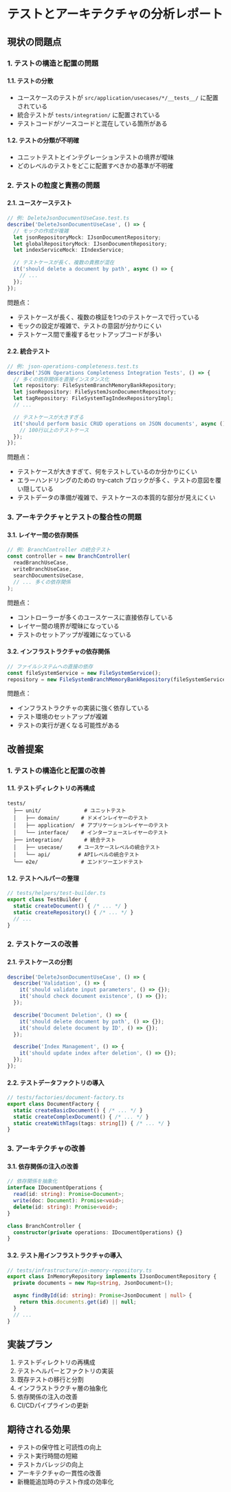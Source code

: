 # テストとアーキテクチャの分析レポート

## 現状の問題点

### 1. テストの構造と配置の問題

#### 1.1. テストの分散
- ユースケースのテストが `src/application/usecases/*/__tests__/` に配置されている
- 統合テストが `tests/integration/` に配置されている
- テストコードがソースコードと混在している箇所がある

#### 1.2. テストの分類が不明確
- ユニットテストとインテグレーションテストの境界が曖昧
- どのレベルのテストをどこに配置すべきかの基準が不明確

### 2. テストの粒度と責務の問題

#### 2.1. ユースケーステスト
```typescript
// 例: DeleteJsonDocumentUseCase.test.ts
describe('DeleteJsonDocumentUseCase', () => {
  // モックの作成が複雑
  let jsonRepositoryMock: IJsonDocumentRepository;
  let globalRepositoryMock: IJsonDocumentRepository;
  let indexServiceMock: IIndexService;

  // テストケースが長く、複数の責務が混在
  it('should delete a document by path', async () => {
    // ...
  });
});
```

問題点：
- テストケースが長く、複数の検証を1つのテストケースで行っている
- モックの設定が複雑で、テストの意図が分かりにくい
- テストケース間で重複するセットアップコードが多い

#### 2.2. 統合テスト
```typescript
// 例: json-operations-completeness.test.ts
describe('JSON Operations Completeness Integration Tests', () => {
  // 多くの依存関係を直接インスタンス化
  let repository: FileSystemBranchMemoryBankRepository;
  let jsonRepository: FileSystemJsonDocumentRepository;
  let tagRepository: FileSystemTagIndexRepositoryImpl;
  // ...

  // テストケースが大きすぎる
  it('should perform basic CRUD operations on JSON documents', async () => {
    // 100行以上のテストケース
  });
});
```

問題点：
- テストケースが大きすぎて、何をテストしているのか分かりにくい
- エラーハンドリングのための try-catch ブロックが多く、テストの意図を覆い隠している
- テストデータの準備が複雑で、テストケースの本質的な部分が見えにくい

### 3. アーキテクチャとテストの整合性の問題

#### 3.1. レイヤー間の依存関係
```typescript
// 例: BranchController の統合テスト
const controller = new BranchController(
  readBranchUseCase,
  writeBranchUseCase,
  searchDocumentsUseCase,
  // ... 多くの依存関係
);
```

問題点：
- コントローラーが多くのユースケースに直接依存している
- レイヤー間の境界が曖昧になっている
- テストのセットアップが複雑になっている

#### 3.2. インフラストラクチャの依存関係
```typescript
// ファイルシステムへの直接の依存
const fileSystemService = new FileSystemService();
repository = new FileSystemBranchMemoryBankRepository(fileSystemService, configProvider);
```

問題点：
- インフラストラクチャの実装に強く依存している
- テスト環境のセットアップが複雑
- テストの実行が遅くなる可能性がある

## 改善提案

### 1. テストの構造化と配置の改善

#### 1.1. テストディレクトリの再構成
```
tests/
  ├── unit/              # ユニットテスト
  │   ├── domain/       # ドメインレイヤーのテスト
  │   ├── application/  # アプリケーションレイヤーのテスト
  │   └── interface/    # インターフェースレイヤーのテスト
  ├── integration/       # 統合テスト
  │   ├── usecase/     # ユースケースレベルの統合テスト
  │   └── api/         # APIレベルの統合テスト
  └── e2e/              # エンドツーエンドテスト
```

#### 1.2. テストヘルパーの整理
```typescript
// tests/helpers/test-builder.ts
export class TestBuilder {
  static createDocument() { /* ... */ }
  static createRepository() { /* ... */ }
  // ...
}
```

### 2. テストケースの改善

#### 2.1. テストケースの分割
```typescript
describe('DeleteJsonDocumentUseCase', () => {
  describe('Validation', () => {
    it('should validate input parameters', () => {});
    it('should check document existence', () => {});
  });

  describe('Document Deletion', () => {
    it('should delete document by path', () => {});
    it('should delete document by ID', () => {});
  });

  describe('Index Management', () => {
    it('should update index after deletion', () => {});
  });
});
```

#### 2.2. テストデータファクトリの導入
```typescript
// tests/factories/document-factory.ts
export class DocumentFactory {
  static createBasicDocument() { /* ... */ }
  static createComplexDocument() { /* ... */ }
  static createWithTags(tags: string[]) { /* ... */ }
}
```

### 3. アーキテクチャの改善

#### 3.1. 依存関係の注入の改善
```typescript
// 依存関係を抽象化
interface IDocumentOperations {
  read(id: string): Promise<Document>;
  write(doc: Document): Promise<void>;
  delete(id: string): Promise<void>;
}

class BranchController {
  constructor(private operations: IDocumentOperations) {}
}
```

#### 3.2. テスト用インフラストラクチャの導入
```typescript
// tests/infrastructure/in-memory-repository.ts
export class InMemoryRepository implements IJsonDocumentRepository {
  private documents = new Map<string, JsonDocument>();

  async findById(id: string): Promise<JsonDocument | null> {
    return this.documents.get(id) || null;
  }
  // ...
}
```

## 実装プラン

1. テストディレクトリの再構成
2. テストヘルパーとファクトリの実装
3. 既存テストの移行と分割
4. インフラストラクチャ層の抽象化
5. 依存関係の注入の改善
6. CI/CDパイプラインの更新

## 期待される効果

- テストの保守性と可読性の向上
- テスト実行時間の短縮
- テストカバレッジの向上
- アーキテクチャの一貫性の改善
- 新機能追加時のテスト作成の効率化
